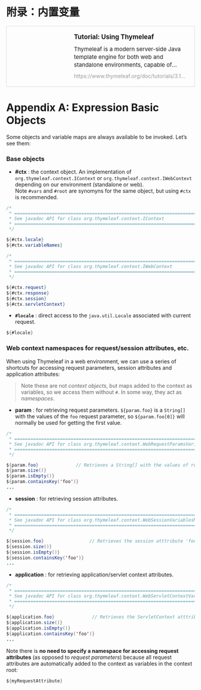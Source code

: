 # 附录：内置变量

<div style="
    border: 1px solid rgb(222, 222, 222);
    box-shadow: rgba(0, 0, 0, 0.06) 0px 1px 3px;
  ">
<style>
.w {
	overflow: hidden;
	margin: 0;
	padding: 0;
	background: none transparent;
	text-align: left;
}
.em > a,
.tc > a,
.th > a {
	background-color: transparent;
	-webkit-text-decoration-skip: objects;
}
.em a:not([href]):not([tabindex]),
.tc a:not([href]):not([tabindex]),
.th a:not([href]):not([tabindex]) {
	color: inherit;
	text-decoration: none;
}
.em a:not([href]):not([tabindex]):focus,
.tc a:not([href]):not([tabindex]):focus,
.th a:not([href]):not([tabindex]):focus {
	outline: 0;
}
.em > a,
.tc > a,
.th > a {
	text-decoration: none;
	color: inherit;
	-ms-touch-action: manipulation;
	touch-action: manipulation;
}
.w {
	line-height: 1.4;
	font-family: -apple-system, system-ui, BlinkMacSystemFont, 'Segoe UI',
		Roboto, 'Helvetica Neue', Arial, sans-serif;
	font-weight: 400;
	font-size: 15px;
	color: inherit;
	-webkit-hyphens: auto;
	-moz-hyphens: auto;
	-ms-hyphens: auto;
	hyphens: auto;
	word-wrap: break-word;
	overflow-wrap: break-word;
}
._rtl {
	direction: rtl;
	text-align: right;
}
.t,
.w,
.wf {
	display: -ms-flexbox;
	display: flex;
	-ms-flex-direction: column;
	flex-direction: column;
	max-width: 100%;
	width: 100%;
}
@supports (-webkit-overflow-scrolling: touch) {
	.w {
		max-width: 100vw;
	}
}
.wc,
.wt {
	overflow: hidden;
}
._sc,
._sm {
	background: inherit;
}
._or .tf {
	-ms-flex-order: 0;
	order: 0;
}
._or .th {
	-ms-flex-order: 1;
	order: 1;
}
._or .td {
	-ms-flex-order: 2;
	order: 2;
}
._alsr._ls .wf {
	-ms-flex-direction: column-reverse;
	flex-direction: column-reverse;
}
._alcr._lc .wf {
	-ms-flex-direction: row-reverse;
	flex-direction: row-reverse;
}
._sc._ls .wt,
._ss._ls .wt {
	padding-left: 0;
	padding-right: 0;
}
._sc._ls._alsd .wt,
._ss._ls._alsd .wt {
	padding-bottom: 0;
}
._sc._ls._alsr .wt,
._ss._ls._alsr .wt {
	padding-top: 0;
}
._sc._lc .wt,
._ss._lc .wt {
	padding-top: 0;
	padding-bottom: 0;
}
._ss._lc._alcd .wt {
	padding-right: 0;
}
._ss._lc._alcr .wt {
	padding-left: 0;
}
._lc .wf {
	-ms-flex-direction: row;
	flex-direction: row;
}
._lc .wt {
	display: -ms-flexbox;
	display: flex;
	-ms-flex: 1;
	flex: 1;
	-ms-flex-align: center;
	align-items: center;
}
._sc._lc._alcd .wf {
	padding-right: 0 !important;
}
._sc._lc._alcr .wf {
	padding-left: 0 !important;
}
.wt {
	padding: 8px 10px;
}
@media (min-width: 360px) {
	.wt {
		padding: 12px 15px;
	}
}
@media (min-width: 600px) {
	.wt {
		padding: 16px 20px;
	}
}
._lc._sm:not(.xd) .wc {
	min-width: 100px;
	width: 100px;
	min-height: 100px;
}
@media (min-width: 360px) {
	._lc._sm:not(.xd) .wc {
		min-width: 110px;
		width: 110px;
		min-height: 110px;
	}
}
@media (min-width: 460px) {
	._lc._sm:not(.xd) .wc {
		min-width: 140px;
		width: 140px;
		min-height: 140px;
	}
}
@media (min-width: 600px) {
	._lc._sm:not(.xd) .wc {
		min-width: 160px;
		width: 160px;
		min-height: 160px;
	}
}
._lc._sm._xd:not(._xf) .wc,
._lc._sm._xf:not(._xd) .wc {
	min-width: 100px;
	width: 100px;
	min-height: 100px;
}
@media (min-width: 360px) {
	._lc._sm._xd:not(._xf) .wc,
	._lc._sm._xf:not(._xd) .wc {
		min-width: 110px;
		width: 110px;
		min-height: 110px;
	}
}
@media (min-width: 600px) {
	._lc._sm._xd:not(._xf) .wc,
	._lc._sm._xf:not(._xd) .wc {
		min-width: 120px;
		width: 120px;
		min-height: 120px;
	}
}
._lc._sm._xd._xf .wc {
	min-width: 100px;
	width: 100px;
	min-height: 100px;
}
._lc._sc:not(.xd) .wc {
	min-width: 92px;
	width: 92px;
	min-height: 92px;
}
@media (min-width: 360px) {
	._lc._sc:not(.xd) .wc {
		min-width: 100px;
		width: 100px;
		min-height: 100px;
	}
}
@media (min-width: 460px) {
	._lc._sc:not(.xd) .wc {
		min-width: 130px;
		width: 130px;
		min-height: 130px;
	}
}
@media (min-width: 600px) {
	._lc._sc:not(.xd) .wc {
		min-width: 145px;
		width: 145px;
		min-height: 145px;
	}
}
._lc._sc._xd:not(._xf) .wc,
._lc._sc._xf:not(._xd) .wc {
	min-width: 92px;
	width: 92px;
	min-height: 92px;
}
@media (min-width: 360px) {
	._lc._sc._xd:not(._xf) .wc,
	._lc._sc._xf:not(._xd) .wc {
		min-width: 100px;
		width: 100px;
		min-height: 100px;
	}
}
@media (min-width: 600px) {
	._lc._sc._xd:not(._xf) .wc,
	._lc._sc._xf:not(._xd) .wc {
		min-width: 110px;
		width: 110px;
		min-height: 110px;
	}
}
._lc._sc._xd._xf .wc {
	min-width: 92px;
	width: 92px;
	min-height: 92px;
}
@supports (-moz-appearance: meterbar) and (all: initial) {
	._lc .wc {
		display: -ms-flexbox;
		display: flex;
		-ms-flex-direction: column;
		flex-direction: column;
		-ms-flex-align: stretch;
		align-items: stretch;
		-ms-flex-line-pack: stretch;
		align-content: stretch;
	}
}
._lc._ss:not(.xd) .wc {
	min-width: 100px;
	width: 100px;
	min-height: 100px;
}
@media (min-width: 360px) {
	._lc._ss:not(.xd) .wc {
		min-width: 110px;
		width: 110px;
		min-height: 110px;
	}
}
@media (min-width: 460px) {
	._lc._ss:not(.xd) .wc {
		min-width: 140px;
		width: 140px;
		min-height: 140px;
	}
}
@media (min-width: 600px) {
	._lc._ss:not(.xd) .wc {
		min-width: 160px;
		width: 160px;
		min-height: 160px;
	}
}
._lc._ss._xd:not(._xf) .wc,
._lc._ss._xf:not(._xd) .wc {
	min-width: 100px;
	width: 100px;
	min-height: 100px;
}
@media (min-width: 360px) {
	._lc._ss._xd:not(._xf) .wc,
	._lc._ss._xf:not(._xd) .wc {
		min-width: 110px;
		width: 110px;
		min-height: 110px;
	}
}
@media (min-width: 600px) {
	._lc._ss._xd:not(._xf) .wc,
	._lc._ss._xf:not(._xd) .wc {
		min-width: 120px;
		width: 120px;
		min-height: 120px;
	}
}
._lc._ss._xd._xf .wc {
	min-width: 100px;
	width: 100px;
	min-height: 100px;
}
._sc .wf {
	padding: 8px;
}
@media (min-width: 360px) {
	._sc:not(._xd):not(._xf) .wf {
		padding: 10px;
	}
}
@media (min-width: 460px) {
	._sc:not(._xd):not(._xf) .wf {
		padding: 12px;
	}
}
@media (min-width: 600px) {
	._sc:not(._xd):not(._xf) .wf {
		padding: 16px;
	}
}
._ls .th {
	-webkit-line-clamp: 2;
}
._ls._lh10 .th {
	max-height: 2em;
}
._ls._lh11 .th {
	max-height: 2.2em;
}
._ls._lh12 .th {
	max-height: 2.4em;
}
._ls._lh13 .th {
	max-height: 2.6em;
}
._ls._lh14 .th {
	max-height: 2.8em;
}
._ls._lh15 .th {
	max-height: 3em;
}
._ls .td {
	-webkit-line-clamp: 3;
}
._ls._lh10 .td {
	max-height: 3em;
}
._ls._lh11 .td {
	max-height: 3.3em;
}
._ls._lh12 .td {
	max-height: 3.6em;
}
._ls._lh13 .td {
	max-height: 3.9em;
}
._ls._lh14 .td {
	max-height: 4.2em;
}
._ls._lh15 .td {
	max-height: 4.5em;
}
._ls .twd {
	display: none;
}
@media (max-width: 459px) {
	._lc .ti,
	._lc .tm,
	._lc .tw + .tx,
	._lc .twt {
		display: none;
	}
}
@media (min-width: 460px) {
	._lc .twd {
		display: none;
	}
}
._lc:not(._ap):not(._ts) .th {
	-webkit-line-clamp: 3;
}
._lc:not(._ap):not(._ts)._lh10 .th {
	max-height: 3em;
}
._lc:not(._ap):not(._ts)._lh11 .th {
	max-height: 3.3em;
}
._lc:not(._ap):not(._ts)._lh12 .th {
	max-height: 3.6em;
}
._lc:not(._ap):not(._ts)._lh13 .th {
	max-height: 3.9em;
}
._lc:not(._ap):not(._ts)._lh14 .th {
	max-height: 4.2em;
}
._lc:not(._ap):not(._ts)._lh15 .th {
	max-height: 4.5em;
}
@media (max-width: 359px) {
	._lc:not(._ap):not(._ts) .td {
		display: none;
	}
}
@media (min-width: 360px) {
	._lc:not(._ap):not(._ts) .th {
		-webkit-line-clamp: 2;
	}
	._lc:not(._ap):not(._ts)._lh10 .th {
		max-height: 2em;
	}
	._lc:not(._ap):not(._ts)._lh11 .th {
		max-height: 2.2em;
	}
	._lc:not(._ap):not(._ts)._lh12 .th {
		max-height: 2.4em;
	}
	._lc:not(._ap):not(._ts)._lh13 .th {
		max-height: 2.6em;
	}
	._lc:not(._ap):not(._ts)._lh14 .th {
		max-height: 2.8em;
	}
	._lc:not(._ap):not(._ts)._lh15 .th {
		max-height: 3em;
	}
	._lc:not(._ap):not(._ts) .td {
		-webkit-line-clamp: 1;
	}
	._lc:not(._ap):not(._ts)._lh10 .td {
		max-height: 1em;
	}
	._lc:not(._ap):not(._ts)._lh11 .td {
		max-height: 1.1em;
	}
	._lc:not(._ap):not(._ts)._lh12 .td {
		max-height: 1.2em;
	}
	._lc:not(._ap):not(._ts)._lh13 .td {
		max-height: 1.3em;
	}
	._lc:not(._ap):not(._ts)._lh14 .td {
		max-height: 1.4em;
	}
	._lc:not(._ap):not(._ts)._lh15 .td {
		max-height: 1.5em;
	}
}
@media (min-width: 460px) {
	._lc:not(._ap):not(._ts) .td {
		-webkit-line-clamp: 2;
	}
	._lc:not(._ap):not(._ts)._lh10 .td {
		max-height: 2em;
	}
	._lc:not(._ap):not(._ts)._lh11 .td {
		max-height: 2.2em;
	}
	._lc:not(._ap):not(._ts)._lh12 .td {
		max-height: 2.4em;
	}
	._lc:not(._ap):not(._ts)._lh13 .td {
		max-height: 2.6em;
	}
	._lc:not(._ap):not(._ts)._lh14 .td {
		max-height: 2.8em;
	}
	._lc:not(._ap):not(._ts)._lh15 .td {
		max-height: 3em;
	}
}
._lc._ap:not(._ts) .th {
	-webkit-line-clamp: 3;
}
._lc._ap:not(._ts)._lh10 .th {
	max-height: 3em;
}
._lc._ap:not(._ts)._lh11 .th {
	max-height: 3.3em;
}
._lc._ap:not(._ts)._lh12 .th {
	max-height: 3.6em;
}
._lc._ap:not(._ts)._lh13 .th {
	max-height: 3.9em;
}
._lc._ap:not(._ts)._lh14 .th {
	max-height: 4.2em;
}
._lc._ap:not(._ts)._lh15 .th {
	max-height: 4.5em;
}
._lc._ap:not(._ts) .td {
	-webkit-line-clamp: 2;
}
._lc._ap:not(._ts)._lh10 .td {
	max-height: 2em;
}
._lc._ap:not(._ts)._lh11 .td {
	max-height: 2.2em;
}
._lc._ap:not(._ts)._lh12 .td {
	max-height: 2.4em;
}
._lc._ap:not(._ts)._lh13 .td {
	max-height: 2.6em;
}
._lc._ap:not(._ts)._lh14 .td {
	max-height: 2.8em;
}
._lc._ap:not(._ts)._lh15 .td {
	max-height: 3em;
}
@media (min-width: 360px) {
	._lc._ap:not(._ts) .th {
		-webkit-line-clamp: 2;
	}
	._lc._ap:not(._ts)._lh10 .th {
		max-height: 2em;
	}
	._lc._ap:not(._ts)._lh11 .th {
		max-height: 2.2em;
	}
	._lc._ap:not(._ts)._lh12 .th {
		max-height: 2.4em;
	}
	._lc._ap:not(._ts)._lh13 .th {
		max-height: 2.6em;
	}
	._lc._ap:not(._ts)._lh14 .th {
		max-height: 2.8em;
	}
	._lc._ap:not(._ts)._lh15 .th {
		max-height: 3em;
	}
	._lc._ap:not(._ts) .td {
		-webkit-line-clamp: 3;
	}
	._lc._ap:not(._ts)._lh10 .td {
		max-height: 3em;
	}
	._lc._ap:not(._ts)._lh11 .td {
		max-height: 3.3em;
	}
	._lc._ap:not(._ts)._lh12 .td {
		max-height: 3.6em;
	}
	._lc._ap:not(._ts)._lh13 .td {
		max-height: 3.9em;
	}
	._lc._ap:not(._ts)._lh14 .td {
		max-height: 4.2em;
	}
	._lc._ap:not(._ts)._lh15 .td {
		max-height: 4.5em;
	}
}
@media (min-width: 460px) {
	._lc._ap:not(._ts) .td {
		-webkit-line-clamp: 4;
	}
	._lc._ap:not(._ts)._lh10 .td {
		max-height: 4em;
	}
	._lc._ap:not(._ts)._lh11 .td {
		max-height: 4.4em;
	}
	._lc._ap:not(._ts)._lh12 .td {
		max-height: 4.8em;
	}
	._lc._ap:not(._ts)._lh13 .td {
		max-height: 5.2em;
	}
	._lc._ap:not(._ts)._lh14 .td {
		max-height: 5.6em;
	}
	._lc._ap:not(._ts)._lh15 .td {
		max-height: 6em;
	}
}
._lc._ts .th {
	-webkit-line-clamp: 1;
}
._lc._ts._lh10 .th {
	max-height: 1em;
}
._lc._ts._lh11 .th {
	max-height: 1.1em;
}
._lc._ts._lh12 .th {
	max-height: 1.2em;
}
._lc._ts._lh13 .th {
	max-height: 1.3em;
}
._lc._ts._lh14 .th {
	max-height: 1.4em;
}
._lc._ts._lh15 .th {
	max-height: 1.5em;
}
._lc._ts .td {
	-webkit-line-clamp: 2;
}
._lc._ts._lh10 .td {
	max-height: 2em;
}
._lc._ts._lh11 .td {
	max-height: 2.2em;
}
._lc._ts._lh12 .td {
	max-height: 2.4em;
}
._lc._ts._lh13 .td {
	max-height: 2.6em;
}
._lc._ts._lh14 .td {
	max-height: 2.8em;
}
._lc._ts._lh15 .td {
	max-height: 3em;
}
@media (min-width: 460px) {
	._lc._ts .th {
		-webkit-line-clamp: 1;
	}
	._lc._ts._lh10 .th {
		max-height: 1em;
	}
	._lc._ts._lh11 .th {
		max-height: 1.1em;
	}
	._lc._ts._lh12 .th {
		max-height: 1.2em;
	}
	._lc._ts._lh13 .th {
		max-height: 1.3em;
	}
	._lc._ts._lh14 .th {
		max-height: 1.4em;
	}
	._lc._ts._lh15 .th {
		max-height: 1.5em;
	}
	._lc._ts .td {
		-webkit-line-clamp: 3;
	}
	._lc._ts._lh10 .td {
		max-height: 3em;
	}
	._lc._ts._lh11 .td {
		max-height: 3.3em;
	}
	._lc._ts._lh12 .td {
		max-height: 3.6em;
	}
	._lc._ts._lh13 .td {
		max-height: 3.9em;
	}
	._lc._ts._lh14 .td {
		max-height: 4.2em;
	}
	._lc._ts._lh15 .td {
		max-height: 4.5em;
	}
}
@media (min-width: 460px) {
	._lc._xf:not(._xd)._ts .td {
		-webkit-line-clamp: 2;
	}
	._lc._xf:not(._xd)._ts._lh10 .td {
		max-height: 2em;
	}
	._lc._xf:not(._xd)._ts._lh11 .td {
		max-height: 2.2em;
	}
	._lc._xf:not(._xd)._ts._lh12 .td {
		max-height: 2.4em;
	}
	._lc._xf:not(._xd)._ts._lh13 .td {
		max-height: 2.6em;
	}
	._lc._xf:not(._xd)._ts._lh14 .td {
		max-height: 2.8em;
	}
	._lc._xf:not(._xd)._ts._lh15 .td {
		max-height: 3em;
	}
}
@media (min-width: 460px) {
	._lc._xf:not(._xd)._tl .td,
	._lc._xf:not(._xd)._tm .td {
		-webkit-line-clamp: 1;
	}
	._lc._xf:not(._xd)._tl._lh10 .td,
	._lc._xf:not(._xd)._tm .td {
		max-height: 1em;
	}
	._lc._xf:not(._xd)._tl._lh11 .td,
	._lc._xf:not(._xd)._tm .td {
		max-height: 1.1em;
	}
	._lc._xf:not(._xd)._tl._lh12 .td,
	._lc._xf:not(._xd)._tm .td {
		max-height: 1.2em;
	}
	._lc._xf:not(._xd)._tl._lh13 .td,
	._lc._xf:not(._xd)._tm .td {
		max-height: 1.3em;
	}
	._lc._xf:not(._xd)._tl._lh14 .td,
	._lc._xf:not(._xd)._tm .td {
		max-height: 1.4em;
	}
	._lc._xf:not(._xd)._tl._lh15 .td,
	._lc._xf:not(._xd)._tm .td {
		max-height: 1.5em;
	}
}
.t {
	-webkit-hyphens: auto;
	-moz-hyphens: auto;
	-ms-hyphens: auto;
	hyphens: auto;
}
.td,
.th {
	overflow: hidden;
	text-overflow: ellipsis;
	display: block;
}
@supports (display: -webkit-box) {
	.td,
	.th {
		display: -webkit-box;
		-webkit-box-orient: vertical;
	}
}
.td {
	vertical-align: inherit;
}
.tf,
.th {
	margin-bottom: 0.5em;
}
.td {
	margin-bottom: 0.6em;
}
._od .td:last-child,
._od .tf:last-child,
._od .th:last-child {
	margin-bottom: 0 !important;
}
._or .td {
	margin-bottom: 0 !important;
}
.tf {
	display: -ms-flexbox;
	display: flex;
	-ms-flex-align: center;
	align-items: center;
}
.tc {
	-ms-flex: 1;
	flex: 1;
	white-space: nowrap;
	overflow: hidden;
	text-overflow: ellipsis;
}
.tim {
	display: block;
	min-width: 16px;
	min-height: 16px;
	width: 1em;
	height: 1em;
	margin-right: 6px;
}
._rtl .tim {
	margin-left: 6px;
	margin-right: 0;
}
.tx {
	opacity: 0.3;
	margin: 0 0.25em;
}
.tx:last-child {
	display: none !important;
}
._hd .td,
._hf .tf {
	display: none;
}
._hw .ti,
._hw .tw,
._hw .tw + .tx {
	display: none;
}
._hm .tm,
._hm .tw + .tx {
	display: none;
}
._hwi .ti {
	display: none;
}
._hwt .tw,
._hwt .tw + .tx {
	display: none;
}
._hmt .tmt,
._hmt .tmt + .tx {
	display: none;
}
._hmd .tm .tx,
._hmd .tmd {
	display: none;
}
._od._hf .td {
	margin-bottom: 0 !important;
}
._od._hd._hf .th,
._or._hd .th {
	margin-bottom: 0 !important;
}
@media (min-width: 460px) {
	.td {
		margin-bottom: 0.7em;
	}
}
._ffsa {
	font-family: -apple-system, system-ui, BlinkMacSystemFont, 'Segoe UI',
		Roboto, 'Helvetica Neue', Arial, sans-serif;
}
._ffse {
	font-family: Georgia, 'Times New Roman', Times, serif;
}
._ffmo {
	font-family: Menlo, Monaco, Consolas, 'Liberation Mono', 'Courier New',
		monospace;
}
._ffco {
	font-family: 'Comic Sans MS', 'Comic Sans', cursive;
}
._fwn {
	font-weight: 400;
}
._fwb {
	font-weight: 700;
}
._fsi {
	font-style: italic;
}
._fsn {
	font-style: normal;
}
._ttn {
	text-transform: none;
}
._ttu {
	text-transform: uppercase;
	letter-spacing: 0.025em;
}
._lh10 {
	line-height: 1;
}
._lh11 {
	line-height: 1.1;
}
._lh12 {
	line-height: 1.2;
}
._lh13 {
	line-height: 1.3;
}
._lh14 {
	line-height: 1.4;
}
._lh15 {
	line-height: 1.5;
}
._f3m {
	font-size: 11px;
}
._f0,
._f1m,
._f2m,
._f3m {
	font-size: 12px;
}
._f1p,
._f2p {
	font-size: 13px;
}
._f3p {
	font-size: 14px;
}
._f4p {
	font-size: 16px;
}
@media (min-width: 360px) {
	._f0 {
		font-size: 13px;
	}
	._f1p {
		font-size: 14px;
	}
	._f2p {
		font-size: 15px;
	}
	._f3p {
		font-size: 16px;
	}
	._f4p {
		font-size: 18px;
	}
}
@media (min-width: 460px) {
	._f1m {
		font-size: 13px;
	}
	._f0 {
		font-size: 14px;
	}
	._f1p {
		font-size: 15px;
	}
	._f2p {
		font-size: 16px;
	}
	._f3p {
		font-size: 18px;
	}
	._f4p {
		font-size: 21px;
	}
}
@media (min-width: 600px) {
	._f3m {
		font-size: 12px;
	}
	._f2m {
		font-size: 13px;
	}
	._f1m {
		font-size: 14px;
	}
	._f0 {
		font-size: 15px;
	}
	._f1p {
		font-size: 17px;
	}
	._f2p {
		font-size: 18px;
	}
	._f3p {
		font-size: 21px;
	}
	._f4p {
		font-size: 24px;
	}
}
.e {
	overflow: hidden;
	position: relative;
	width: 100%;
}
.e ._ls {
	height: 0;
	padding-bottom: 56.25%;
}
@supports (-moz-appearance: meterbar) and (all: initial) {
	._lc .e {
		-ms-flex: 1;
		flex: 1;
	}
}
._lc:not(._ap) .e {
	height: 100%;
	padding-bottom: 0;
}
.em {
	position: absolute;
	width: 100%;
	height: 100%;
}
.c,
.co {
	position: absolute;
	width: 100%;
	height: 100%;
}
.c {
	display: block;
	width: 100%;
	height: 100%;
	background: no-repeat center;
	background-size: cover;
}
.c {
	z-index: 20;
}
.co {
	z-index: 30;
}
.pr {
	position: absolute;
	width: 100%;
	height: 100%;
	z-index: 10;
}
.pr > video {
	width: 100%;
	height: 100%;
}
.pr .plyr {
	height: 100%;
}
.pv {
	display: block;
	width: 100%;
	height: 100%;
}
.w {
	background-color: inherit;
}
.t {
	line-height: 1.4;
	color: inherit;
}
.th {
	color: inherit;
}
.tf {
	color: #999;
}
.tw {
	color: #999;
}
</style>
  <div class="w __if _lc _sm _od _alsd _alcd _lh14 _xm _xi _ts _dm">
    <div class="wf">
      <div class="wc">
        <div class="e">
          <div class="em">
            <a href="https://www.thymeleaf.org/doc/tutorials/3.1/usingthymeleaf.html#appendix-a-expression-basic-objects" target="_blank" rel="noopener" data-do-not-bind-click="" class="c" style="
                background-image: url('https://www.thymeleaf.org/doc/images/favicon.ico');
              "></a>
          </div>
        </div>
      </div>
      <div class="wt">
        <div class="t _f0 _ffsa _fsn _fwn">
          <div class="th _f1p _fsn _fwb">
            <a href="https://www.thymeleaf.org/doc/tutorials/3.1/usingthymeleaf.html#appendix-a-expression-basic-objects" target="_blank" rel="noopener" class="thl">Tutorial: Using Thymeleaf</a>
          </div>
          <div class="td">Thymeleaf is a modern server-side Java template engine for both web and standalone environments, capable of processing HTML, XML, JavaScript, CSS and even plain text.</div>
          <div class="tf _f1m">
            <div class="tc">
              <a href="https://www.thymeleaf.org/doc/tutorials/3.1/usingthymeleaf.html#appendix-a-expression-basic-objects" target="_blank" rel="noopener" class="tw _f1m"><span class="twt">https://www.thymeleaf.org/doc/tutorials/3.1/usingthymeleaf.html#appendix-a-expression-basic-objects</span><span class="twd">https://www.thymeleaf.org/doc/tutorials/3.1/usingthymeleaf.html#appendix-a-expression-basic-objects</span></a>
            </div>
          </div>
        </div>
      </div>
    </div>
  </div>
</div>

# Appendix A: Expression Basic Objects

Some objects and variable maps are always available to be invoked. Let’s see them:

### Base objects

*  **#ctx** : the context object. An implementation of `org.thymeleaf.context.IContext` or `org.thymeleaf.context.IWebContext` depending on our environment (standalone or web).  
  Note `#vars` and `#root` are synomyns for the same object, but using `#ctx` is recommended.

```java
/*
 * ======================================================================
 * See javadoc API for class org.thymeleaf.context.IContext
 * ======================================================================
 */

${#ctx.locale}
${#ctx.variableNames}

/*
 * ======================================================================
 * See javadoc API for class org.thymeleaf.context.IWebContext
 * ======================================================================
 */

${#ctx.request}
${#ctx.response}
${#ctx.session}
${#ctx.servletContext}
```

*  **`#locale`** : direct access to the `java.util.Locale` associated with current request.

```java
${#locale}
```

### Web context namespaces for request/session attributes, etc.

When using Thymeleaf in a web environment, we can use a series of shortcuts for accessing request parameters, session attributes and application attributes:

> Note these are not *context objects*, but maps added to the context as variables, so we access them without `#`. In some way, they act as *namespaces*.

* **param** : for retrieving request parameters. `${param.foo}` is a `String[]` with the values of the `foo` request parameter, so `${param.foo[0]}` will normally be used for getting the first value.

```java
/*
 * ============================================================================
 * See javadoc API for class org.thymeleaf.context.WebRequestParamsVariablesMap
 * ============================================================================
 */

${param.foo}              // Retrieves a String[] with the values of request parameter 'foo'
${param.size()}
${param.isEmpty()}
${param.containsKey('foo')}
...
```

* **session** : for retrieving session attributes.

```java
/*
 * ======================================================================
 * See javadoc API for class org.thymeleaf.context.WebSessionVariablesMap
 * ======================================================================
 */

${session.foo}                 // Retrieves the session atttribute 'foo'
${session.size()}
${session.isEmpty()}
${session.containsKey('foo')}
...
```

* **application** : for retrieving application/servlet context attributes.

```java
/*
 * =============================================================================
 * See javadoc API for class org.thymeleaf.context.WebServletContextVariablesMap
 * =============================================================================
 */

${application.foo}              // Retrieves the ServletContext atttribute 'foo'
${application.size()}
${application.isEmpty()}
${application.containsKey('foo')}
...
```

Note there is **no need to specify a namespace for accessing request attributes** (as opposed to *request parameters*) because all request attributes are automatically added to the context as variables in the context root:

```java
${myRequestAttribute}
```
